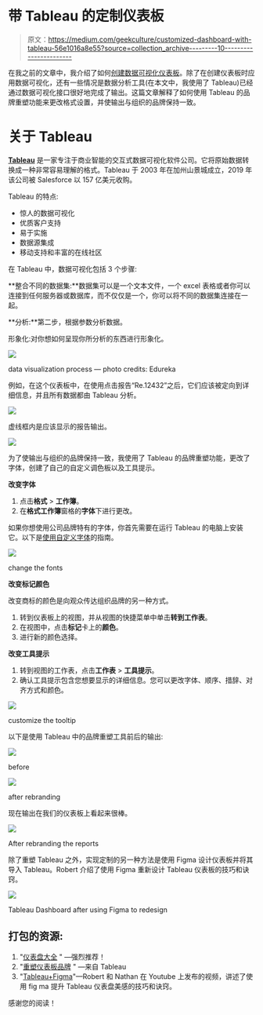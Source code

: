 # 带 Tableau 的定制仪表板

> 原文：<https://medium.com/geekculture/customized-dashboard-with-tableau-56e1016a8e55?source=collection_archive---------10----------------------->

在我之前的文章中，我介绍了如何[创建数据可视化仪表板](/@runningsun.liang/design-a-data-visualization-dashboard-25f04b182dd5)。除了在创建仪表板时应用数据可视化，还有一些情况是数据分析工具(在本文中，我使用了 Tableau)已经通过数据可视化接口很好地完成了输出。这篇文章解释了如何使用 Tableau 的品牌重塑功能来更改格式设置，并使输出与组织的品牌保持一致。

# 关于 Tableau

[**Tableau**](https://www.tableau.com/) 是一家专注于商业智能的交互式数据可视化软件公司。它将原始数据转换成一种非常容易理解的格式。Tableau 于 2003 年在加州山景城成立，2019 年该公司被 Salesforce 以 157 亿美元收购。

Tableau 的特点:

*   惊人的数据可视化
*   优质客户支持
*   易于实施
*   数据源集成
*   移动支持和丰富的在线社区

在 Tableau 中，数据可视化包括 3 个步骤:

**整合不同的数据集:**数据集可以是一个文本文件，一个 excel 表格或者你可以连接到任何服务器或数据库，而不仅仅是一个，你可以将不同的数据集连接在一起。

**分析:**第二步，根据参数分析数据。

形象化:对你想如何呈现你所分析的东西进行形象化。

![](img/eb01b28aa2b5c36f820d9e26ad624801.png)

data visualization process — photo credits: Edureka

例如，在这个仪表板中，在使用点击报告“Re.12432”之后，它们应该被定向到详细信息，并且所有数据都由 Tableau 分析。

![](img/74d1c9568c4cecb9c6728ffab724ebd8.png)

虚线框内是应该显示的报告输出。

![](img/8f1ec23d47b6de9c01789d94065b3ffd.png)

为了使输出与组织的品牌保持一致，我使用了 Tableau 的品牌重塑功能，更改了字体，创建了自己的自定义调色板以及工具提示。

**改变字体**

1.  点击**格式** > **工作簿**。
2.  在**格式工作簿**窗格的**字体**下进行更改。

如果你想使用公司品牌特有的字体，你首先需要在运行 Tableau 的电脑上安装它。以下是[使用自定义字体](https://help.tableau.com/current/pro/desktop/en-us/formatting_create_custom_fonts.htm)的指南。

![](img/52e74d10a54bf2c111fa00ed8f1209a7.png)

change the fonts

**改变标记颜色**

改变商标的颜色是向观众传达组织品牌的另一种方式。

1.  转到仪表板上的视图，并从视图的快捷菜单中单击**转到工作表**。
2.  在视图中，点击**标记**卡上的**颜色**。
3.  进行新的颜色选择。

**改变工具提示**

1.  转到视图的工作表，点击**工作表** > **工具提示**。
2.  确认工具提示包含您想要显示的详细信息。您可以更改字体、顺序、措辞、对齐方式和颜色。

![](img/02b7d1052f438b28fbd70926d94a4beb.png)

customize the tooltip

以下是使用 Tableau 中的品牌重塑工具前后的输出:

![](img/d55aa951c355dbe0b99720e156c044e0.png)

before

![](img/4fd4f2cb4f4617ef02b758623d5d2313.png)

after rebranding

现在输出在我们的仪表板上看起来很棒。

![](img/3fab5e09823811b4d1c02dc06360b105.png)

After rebranding the reports

除了重塑 Tableau 之外，实现定制的另一种方法是使用 Figma 设计仪表板并将其导入 Tableau。Robert 介绍了使用 Figma 重新设计 Tableau 仪表板的技巧和诀窍。

![](img/45f29de91a75295cb1619e33bf77ae57.png)

Tableau Dashboard after using Figma to redesign

## 打包的资源:

1.  "[仪表盘大全](https://www.amazon.com/Big-Book-Dashboards-Visualizing-Real-World/dp/1119282713/ref=sr_1_1?crid=354N69F87YDKR&dchild=1&keywords=big+book+of+dashboards&qid=1616771595&sprefix=the+big+dashboard%2Caps%2C173&sr=8-1) " —强烈推荐！
2.  "[重塑仪表板品牌](https://help.tableau.com/current/pro/desktop/en-us/formatting_rebrand.htm) " —来自 Tableau
3.  "[Tableau+Figma](https://www.youtube.com/watch?v=fwfpkM-wa5o&t=2848s)"—Robert 和 Nathan 在 Youtube 上发布的视频，讲述了使用 fig ma 提升 Tableau 仪表盘美感的技巧和诀窍。

感谢您的阅读！